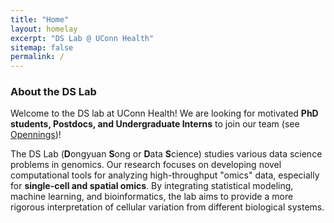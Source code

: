 ```yaml
---
title: "Home"
layout: homelay
excerpt: "DS Lab @ UConn Health"
sitemap: false
permalink: /
---
```


### About the DS Lab

Welcome to the DS lab at UConn Health! We are looking for motivated **PhD students, Postdocs, and Undergraduate Interns** to join our team (see [Opennings](https://dsong-lab.github.io/openings/))!

The DS Lab (**D**ongyuan **S**ong or **D**ata **S**cience) studies various data science problems in genomics. Our research focuses on developing novel computational tools for analyzing high-throughput "omics" data, especially for **single-cell and spatial omics**. By integrating statistical modeling, machine learning, and bioinformatics, the lab aims to provide a more rigorous interpretation of cellular variation from different biological systems.  

<!-- Some interesting questions in our lab include:
1. Creating Simulated Data: How can we use computers to generate fake omics data that looks like real experimental data?
2. Studying Gene Co-expression Patterns: How can we model how genes work together in different cell types or locations within a tissue?
3. Simplifying Data: How can we make large-scale omics datasets easier to work with by selecting key genes, dimentionality reduction, or analyzing fewer cells while still keeping important information? -->

